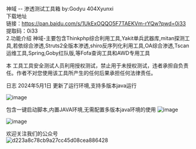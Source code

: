 神域 -- 渗透测试工具箱 by:Godyu 404Xyunxi<br>
下载地址<br>
链接：https://pan.baidu.com/s/1UkExOQQO5F7TAEKVm-rYQw?pwd=0i33 <br>
提取码：0i33 <br>
2.功能介绍
神域-主要包含Thinkphp综合利用工具,Yakit单兵武器库,mitan探测工具,若依综合渗透,Struts2全版本渗透,shiro反序列化利用工具,OA综合渗透,Tscan运维工具,Spring,Goby红队版,等Fofa查询工具和AWD专用工具

​本 工具工具安全测试人员利用授权测试，禁止用于未授权测试，违者承担自负责任。作者不对您使用该工具所产生的任何后果承担任何法律责任。

日志
2024年5月1日	更新了运行环境,支持多版本java运行

![image](https://github.com/xgodyu/hackTools/assets/108613516/7895d047-f3ab-4560-8d36-a7da36b32777)

包含一键启动脚本,内置JAVA环境,无需配置多版本java环境的使用
![image](https://github.com/xgodyu/hackTools/assets/108613516/f5dc7460-e75c-4004-8be0-e0906089cfbd)


![image](https://github.com/xgodyu/hackTools/assets/108613516/05dad4c8-cf79-4411-910b-63cc0a1c40f8)

欢迎关注我们的公众号<br>
![d223a8c78cb9a27cc45d08cea886428](https://github.com/xgodyu/hackTools/assets/108613516/c107df25-e7e1-4b00-94b8-ef6efb906ca7)
